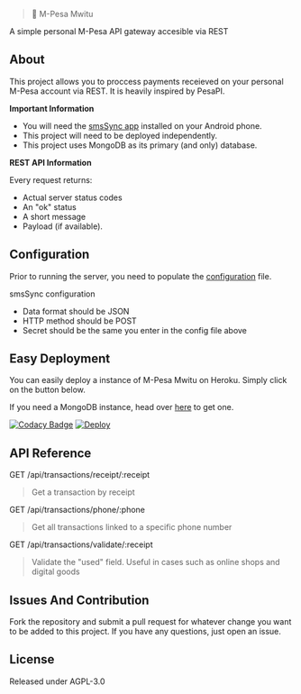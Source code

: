 > 📲 M-Pesa Mwitu

A simple personal M-Pesa API gateway accesible via REST


## About

This project allows you to proccess payments receieved on your personal M-Pesa account via REST. It is heavily inspired by PesaPI.

**Important Information**

- You will need the [smsSync app](https://play.google.com/store/apps/details?id=org.addhen.smssync) installed on your Android phone.
- This project will need to be deployed independently.
- This project uses MongoDB as its primary (and only) database.

**REST API Information**

Every request returns:
 
- Actual server status codes
- An "ok" status
- A short message
- Payload (if available).


## Configuration

Prior to running the server, you need to populate the [configuration](https://github.com/kamikazechaser/mpesa-mwitu/blob/master/config.dist.js) file.

smsSync configuration

- Data format should be JSON
- HTTP method should be POST
- Secret should be the same you enter in the config file above

## Easy Deployment

You can easily deploy a instance of M-Pesa Mwitu on Heroku. Simply click on the button below.

If you need a MongoDB instance, head over [here](https://mlab.com) to get one.

[![Codacy Badge](https://api.codacy.com/project/badge/Grade/5272ce2dd421477592d6cb402de3b6e8)](https://www.codacy.com/app/kamikazechaser/mpesa-mwitu?utm_source=github.com&utm_medium=referral&utm_content=kamikazechaser/mpesa-mwitu&utm_campaign=badger)
[![Deploy](https://www.herokucdn.com/deploy/button.svg)](https://heroku.com/deploy)

## API Reference

GET /api/transactions/receipt/:receipt

> Get a transaction by receipt

GET /api/transactions/phone/:phone

> Get all transactions linked to a specific phone number

GET /api/transactions/validate/:receipt

> Validate the "used" field. Useful in cases such as online shops and digital goods


## Issues And Contribution

Fork the repository and submit a pull request for whatever change you want to be added to this project. If you have any questions, just open an issue.

## License

Released under AGPL-3.0